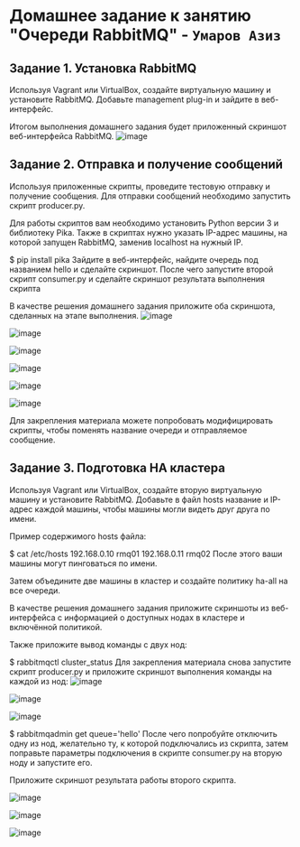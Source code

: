 # Домашнее задание к занятию "Очереди RabbitMQ" - `Умаров Азиз`


## Задание 1. Установка RabbitMQ
Используя Vagrant или VirtualBox, создайте виртуальную машину и установите RabbitMQ. Добавьте management plug-in и зайдите в веб-интерфейс.

Итогом выполнения домашнего задания будет приложенный скриншот веб-интерфейса RabbitMQ.
![image](https://github.com/UmarovAM/sys-homework/assets/118117183/2486314b-c73e-4fef-acdc-e9e771cb9f9f)


## Задание 2. Отправка и получение сообщений
Используя приложенные скрипты, проведите тестовую отправку и получение сообщения. Для отправки сообщений необходимо запустить скрипт producer.py.

Для работы скриптов вам необходимо установить Python версии 3 и библиотеку Pika. Также в скриптах нужно указать IP-адрес машины, на которой запущен RabbitMQ, заменив localhost на нужный IP.

$ pip install pika
Зайдите в веб-интерфейс, найдите очередь под названием hello и сделайте скриншот. После чего запустите второй скрипт consumer.py и сделайте скриншот результата выполнения скрипта

В качестве решения домашнего задания приложите оба скриншота, сделанных на этапе выполнения.
![image](https://github.com/UmarovAM/sys-homework/assets/118117183/398e1b4e-79a1-47b0-883e-9bbf29bc31a2)

![image](https://github.com/UmarovAM/sys-homework/assets/118117183/2c5b8d3c-9b39-4ccc-8a7b-2a3e42be19c8)

![image](https://github.com/UmarovAM/sys-homework/assets/118117183/4db7473d-481c-4481-9752-1060694bd6ac)

![image](https://github.com/UmarovAM/sys-homework/assets/118117183/4b8c65c0-2270-4a83-86f8-c68b8f8252d2)

![image](https://github.com/UmarovAM/sys-homework/assets/118117183/df1234eb-ad0b-435e-906f-6284b3dd3878)

![image](https://github.com/UmarovAM/sys-homework/assets/118117183/f5126f15-47b9-463b-a886-98989e6b932c)

Для закрепления материала можете попробовать модифицировать скрипты, чтобы поменять название очереди и отправляемое сообщение.

## Задание 3. Подготовка HA кластера
Используя Vagrant или VirtualBox, создайте вторую виртуальную машину и установите RabbitMQ. Добавьте в файл hosts название и IP-адрес каждой машины, чтобы машины могли видеть друг друга по имени.

Пример содержимого hosts файла:

$ cat /etc/hosts
192.168.0.10 rmq01
192.168.0.11 rmq02
После этого ваши машины могут пинговаться по имени.

Затем объедините две машины в кластер и создайте политику ha-all на все очереди.

В качестве решения домашнего задания приложите скриншоты из веб-интерфейса с информацией о доступных нодах в кластере и включённой политикой.

Также приложите вывод команды с двух нод:

$ rabbitmqctl cluster_status
Для закрепления материала снова запустите скрипт producer.py и приложите скриншот выполнения команды на каждой из нод:
![image](https://github.com/UmarovAM/sys-homework/assets/118117183/b7df6c16-0759-4fa5-9038-f8abc8a906e8)

![image](https://github.com/UmarovAM/sys-homework/assets/118117183/e9de3532-a7cb-4ed6-96c9-7f922890e27f)

![image](https://github.com/UmarovAM/sys-homework/assets/118117183/5628ba4e-558a-4931-ae15-bd761405700d)


$ rabbitmqadmin get queue='hello'
После чего попробуйте отключить одну из нод, желательно ту, к которой подключались из скрипта, затем поправьте параметры подключения в скрипте consumer.py на вторую ноду и запустите его.

Приложите скриншот результата работы второго скрипта.

![image](https://github.com/UmarovAM/sys-homework/assets/118117183/a3b67d43-b00b-44a9-997c-e13b1e55297d)

![image](https://github.com/UmarovAM/sys-homework/assets/118117183/800f08b1-48b0-481c-a54a-0f9c87fb7ac7)

![image](https://github.com/UmarovAM/sys-homework/assets/118117183/b1291ef5-ac80-48c0-95a5-6a3821796289)

